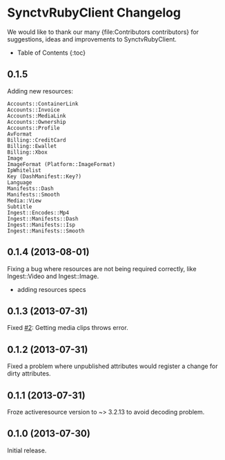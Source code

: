 # SynctvRubyClient Changelog

We would like to thank our many {file:Contributors contributors} for
suggestions, ideas and improvements to SynctvRubyClient.

* Table of Contents
{:toc}

## 0.1.5

Adding new resources:

    Accounts::ContainerLink
    Accounts::Invoice
    Accounts::MediaLink
    Accounts::Ownership
    Accounts::Profile
    AvFormat
    Billing::CreditCard
    Billing::Ewallet
    Billing::Xbox
    Image
    ImageFormat (Platform::ImageFormat)
    IpWhitelist
    Key (DashManifest::Key?)
    Language
    Manifests::Dash
    Manifests::Smooth
    Media::View
    Subtitle
    Ingest::Encodes::Mp4
    Ingest::Manifests::Dash
    Ingest::Manifests::Isp
    Ingest::Manifests::Smooth

## 0.1.4 (2013-08-01)

Fixing a bug where resources are not being required correctly, like Ingest::Video and Ingest::Image.

* adding resources specs

## 0.1.3 (2013-07-31)

Fixed [#2](https://github.com/synctv/synctv-ruby-client/issues/2): Getting media clips throws error.

## 0.1.2 (2013-07-31)

Fixed a problem where unpublished attributes would register a change for dirty attributes.

## 0.1.1 (2013-07-31)

Froze activeresource version to ~> 3.2.13 to avoid decoding problem.

## 0.1.0 (2013-07-30)

Initial release.

